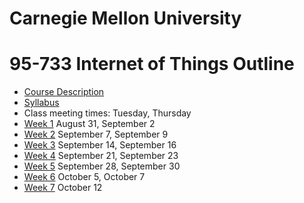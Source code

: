 
# Carnegie Mellon University

# 95-733 Internet of Things Outline

+ [Course Description](./CourseDescription.md)
+ [Syllabus](./Syllabus.md)
+ Class meeting times:       Tuesday, Thursday
+ [Week 1](./Weeks/week1.md) August 31, September 2
+ [Week 2](./Weeks/week2.md) September 7, September 9
+ [Week 3](./Weeks/week3.md) September 14, September 16
+ [Week 4](./Weeks/week4.md) September 21, September 23
+ [Week 5](./Weeks/week5.md) September 28, September 30
+ [Week 6](./Weeks/week6.md) October 5, October 7
+ [Week 7](./Weeks/week7.md) October 12
<!---
[Week 7 Tuesday, March 16 (Project 4 presentations) Thursday, March 18 (Final Exam)](./Weeks/week7.md))
[Week 7 Thursday, March 18 Final Exam](./Weeks/week8.md) -->
